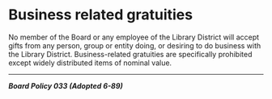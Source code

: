 # Business related gratuities

No member of the Board or any employee of the Library District will accept gifts from any person, group or entity doing, or desiring to do business with the Library District. Business-related gratuities are specifically prohibited except widely distributed items of nominal value.

---

**_Board Policy 033 (Adopted 6-89)_**